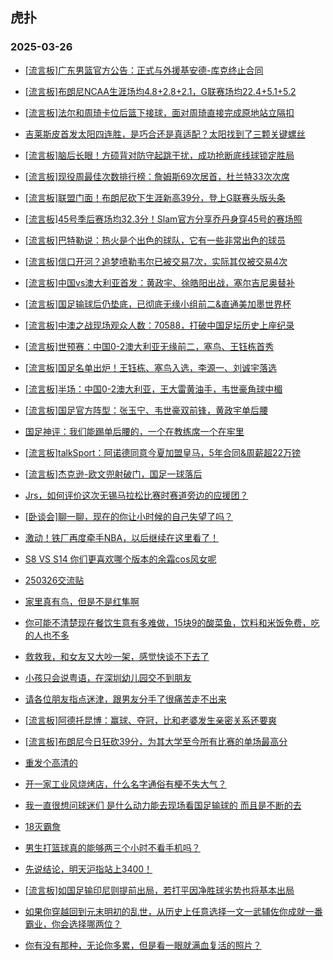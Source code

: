 ## 虎扑 
### 2025-03-26

+ [[流言板]广东男篮官方公告：正式与外援基安德-库克终止合同](https://bbs.hupu.com/631360931.html)

+ [[流言板]布朗尼NCAA生涯场均4.8+2.8+2.1，G联赛场均22.4+5.1+5.2](https://bbs.hupu.com/631362012.html)

+ [[流言板]法尔和周琦卡位后篮下接球，面对周琦直接完成原地站立隔扣](https://bbs.hupu.com/631360054.html)

+ [吉莱斯皮首发太阳四连胜，是巧合还是真适配？太阳找到了三颗关键螺丝](https://bbs.hupu.com/631360485.html)

+ [[流言板]脑后长眼！方硕背对防守起跳干扰，成功抢断底线球锁定胜局](https://bbs.hupu.com/631361012.html)

+ [[流言板]现役周最佳次数排行榜：詹姆斯69次居首，杜兰特33次次席](https://bbs.hupu.com/631361438.html)

+ [[流言板]联盟门面！布朗尼砍下生涯新高39分，登上G联赛头版头条](https://bbs.hupu.com/631361516.html)

+ [[流言板]45号季后赛场均32.3分！Slam官方分享乔丹身穿45号的赛场照](https://bbs.hupu.com/631358130.html)

+ [[流言板]巴特勒说：热火是个出色的球队，它有一些非常出色的球员](https://bbs.hupu.com/631360100.html)

+ [[流言板]信口开河？追梦喷勒韦尔已被交易7次，实际其仅被交易4次](https://bbs.hupu.com/631362756.html)

+ [[流言板]中国vs澳大利亚首发：黄政宇、徐皓阳出战，塞尔吉尼奥替补](https://bbs.hupu.com/631356604.html)

+ [[流言板]国足输球后仍垫底，已彻底无缘小组前二&amp;直通美加墨世界杯](https://bbs.hupu.com/631360169.html)

+ [[流言板]中澳之战现场观众人数：70588，打破中国足坛历史上座纪录](https://bbs.hupu.com/631359860.html)

+ [[流言板]世预赛：中国0-2澳大利亚无缘前二，塞鸟、王钰栋首秀](https://bbs.hupu.com/631360172.html)

+ [[流言板]国足名单出炉！王钰栋、塞鸟入选，李源一、刘诚宇落选](https://bbs.hupu.com/631354698.html)

+ [[流言板]半场：中国0-2澳大利亚，王大雷黄油手，韦世豪角球中楣](https://bbs.hupu.com/631358990.html)

+ [[流言板]国足官方阵型：张玉宁、韦世豪双前锋，黄政宇单后腰](https://bbs.hupu.com/631356938.html)

+ [国足神评：我们能踢单后腰的，一个在教练席一个在牢里](https://bbs.hupu.com/631360768.html)

+ [[流言板]talkSport：阿诺德同意今夏加盟皇马，5年合同&amp;周薪超22万镑](https://bbs.hupu.com/631357974.html)

+ [[流言板]杰克逊-欧文兜射破门，国足一球落后](https://bbs.hupu.com/631358192.html)

+ [Jrs，如何评价这次无锡马拉松比赛时赛道旁边的应援团？](https://bbs.hupu.com/631360439.html)

+ [[卧谈会]聊一聊，现在的你让小时候的自己失望了吗？](https://bbs.hupu.com/631359695.html)

+ [激动！铁厂再度牵手NBA，以后继续在这里看了！](https://bbs.hupu.com/631357788.html)

+ [S8 VS S14 你们更喜欢哪个版本的余霜cos风女呢](https://bbs.hupu.com/631357950.html)

+ [250326交流贴](https://bbs.hupu.com/631357663.html)

+ [家里真有鸟，但是不是红隼啊](https://bbs.hupu.com/631357563.html)

+ [你可能不清楚现在餐饮生意有多难做，15块9的酸菜鱼，饮料和米饭免费，吃的人也不多](https://bbs.hupu.com/631357491.html)

+ [救救我，和女友又大吵一架，感觉快谈不下去了](https://bbs.hupu.com/631359872.html)

+ [小孩只会说粤语，在深圳幼儿园交不到朋友](https://bbs.hupu.com/631360331.html)

+ [请各位朋友指点迷津，跟男友分手了很痛苦走不出来](https://bbs.hupu.com/631357960.html)

+ [[流言板]阿德托昆博：赢球、夺冠，比和老婆发生亲密关系还要爽](https://bbs.hupu.com/631363775.html)

+ [[流言板]布朗尼今日狂砍39分，为其大学至今所有比赛的单场最高分](https://bbs.hupu.com/631361980.html)

+ [重发个高清的](https://bbs.hupu.com/631363045.html)

+ [开一家工业风烧烤店，什么名字通俗有梗不失大气？](https://bbs.hupu.com/631360882.html)

+ [我一直很想问球迷们 是什么动力能去现场看国足输球的 而且是不断的去](https://bbs.hupu.com/631361220.html)

+ [18灭霸詹](https://bbs.hupu.com/631360985.html)

+ [男生打篮球真的能够两三个小时不看手机吗？](https://bbs.hupu.com/631359884.html)

+ [先说结论，明天沪指站上3400！](https://bbs.hupu.com/631358412.html)

+ [[流言板]如国足输印尼则提前出局，若打平因净胜球劣势也将基本出局](https://bbs.hupu.com/631363246.html)

+ [如果你穿越回到元末明初的乱世，从历史上任意选择一文一武辅佐你成就一番霸业，你会选择哪两位？](https://bbs.hupu.com/631359850.html)

+ [你有没有那种，无论你多累，但是看一眼就满血复活的照片？](https://bbs.hupu.com/631361793.html)

